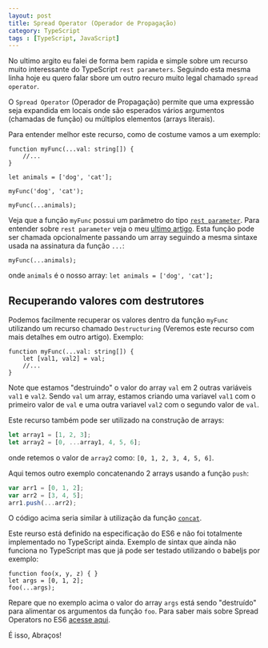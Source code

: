 ```yaml
---
layout: post
title: Spread Operator (Operador de Propagação)
category: TypeScript
tags : [TypeScript, JavaScript]
---
```


No ultimo argito eu falei de forma bem rapida e simple sobre um recurso muito interessante do TypeScript `rest parameters`. Seguindo esta mesma linha hoje eu quero falar sbore um outro recuro muito legal chamado `spread operator`.

O `Spread Operator` (Operador de Propagação) permite que uma expressão seja expandida em locais onde são esperados vários argumentos (chamadas de função) ou múltiplos elementos (arrays literais).

Para entender melhor este recurso, como de costume vamos a um exemplo:

```
function myFunc(...val: string[]) {
    //...
}

let animals = ['dog', 'cat'];

myFunc('dog', 'cat');

myFunc(...animals);
```

Veja que a função `myFunc` possui um parâmetro do tipo [`rest parameter`](/posts/rest-parameters). Para entender sobre `rest parameter` veja o meu [ultimo artigo](/posts/rest-parameters). Esta função pode ser chamada opcionalmente passando um array seguindo a mesma sintaxe usada na assinatura da função `...`:

    myFunc(...animals);

onde `animals` é o nosso array: `let animals = ['dog', 'cat'];`

## Recuperando valores com destrutores

Podemos facilmente recuperar os valores dentro da função `myFunc` utilizando um recurso chamado `Destructuring` (Veremos este recurso com mais detalhes em outro artigo). Exemplo:

```
function myFunc(...val: string[]) {
    let [val1, val2] = val;
    //...
}
```

Note que estamos "destruindo" o valor do array `val` em 2 outras variáveis `val1` e `val2`. Sendo `val` um array, estamos criando uma variavel `val1` com o primeiro valor de `val` e uma outra variavel `val2` com o segundo valor de `val`.

Este recurso também pode ser utilizado na construção de arrays:

```typescript
let array1 = [1, 2, 3];
let array2 = [0, ...array1, 4, 5, 6];
```

onde retemos o valor de `array2` como: `[0, 1, 2, 3, 4, 5, 6]`.

Aqui temos outro exemplo concatenando 2 arrays usando a função `push`:

```typescript
var arr1 = [0, 1, 2];
var arr2 = [3, 4, 5];
arr1.push(...arr2);
```

O código acima seria similar à utilização da função [`concat`](https://developer.mozilla.org/pt-BR/docs/Web/JavaScript/Reference/Global_Objects/Array/concat).

Este reurso está definido na especificação do ES6 e não foi totalmente implementado no TypeScript ainda. Exemplo de sintax que ainda não funciona no TypeScript mas que já pode ser testado utilizando o babeljs por exemplo:

```
function foo(x, y, z) { }
let args = [0, 1, 2];
foo(...args);
```

Repare que no exemplo acima o valor do array `args` está sendo "destruído" para alimentar os argumentos da função `foo`. Para saber mais sobre Spread Operators no ES6 [acesse aqui](https://developer.mozilla.org/en-US/docs/Web/JavaScript/Reference/Operators/Spread_operator).

É isso, Abraços!
